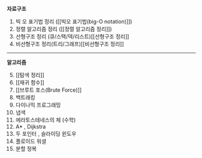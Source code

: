 **자료구조**


1. 빅 오 표기법 정리 ([[빅오 표기법(big-O notation)]])
2. 정렬 알고리즘 정리 ([[정렬 알고리즘 정리]])
3. 선형구조 정리 (큐/스택/덱/리스트)[[선형구조 정리]]
4. 비선형구조 정리(트리/그래프)[[비선형구조 정리]]

---
**알고리즘**


5. [[탐색 정리]]
6. [[재귀 함수]]
7. [[브루트 포스(Brute Force)]]
8. 백트래킹 
9. 다이나믹 프로그래밍
10. 냅색 
11. 에라토스테네스의 체 (수학)
12. A\* , Dijkstra
13. 두 포인터 , 슬라이딩 윈도우
14. 플로이드 워셜
15. 분할 정복




